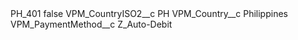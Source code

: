 <?xml version="1.0" encoding="UTF-8"?>
<CustomMetadata xmlns="http://soap.sforce.com/2006/04/metadata" xmlns:xsi="http://www.w3.org/2001/XMLSchema-instance" xmlns:xsd="http://www.w3.org/2001/XMLSchema">
    <label>PH_401</label>
    <protected>false</protected>
    <values>
        <field>VPM_CountryISO2__c</field>
        <value xsi:type="xsd:string">PH</value>
    </values>
    <values>
        <field>VPM_Country__c</field>
        <value xsi:type="xsd:string">Philippines</value>
    </values>
    <values>
        <field>VPM_PaymentMethod__c</field>
        <value xsi:type="xsd:string">Z_Auto-Debit</value>
    </values>
</CustomMetadata>
